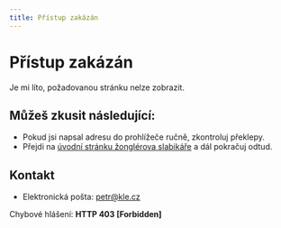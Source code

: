 ```yaml
---
title: Přístup zakázán
---
```


# Přístup zakázán

Je mi líto, požadovanou stránku nelze zobrazit.

## Můžeš zkusit následující:

- Pokud jsi napsal adresu do prohlížeče ručně, zkontroluj překlepy.
- Přejdi na [úvodní stránku žonglérova slabikáře](/) a dál pokračuj odtud.

## Kontakt

- Elektronická pošta: [petr@kle.cz](mailto:petr@kle.cz?subject=Žonglování)

Chybové hlášení: **HTTP 403 [Forbidden]**
